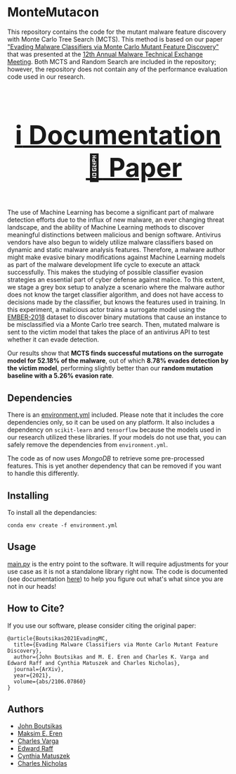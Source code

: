 # MonteMutacon

This repository contains the code for the mutant malware feature discovery with Monte Carlo Tree Search (MCTS). 
This method is based on our paper ["Evading Malware Classifiers via Monte Carlo Mutant Feature Discovery"](https://arxiv.org/abs/2106.07860) that was presented at the [12th Annual Malware Technical Exchange Meeting](https://www.sandia.gov/mtem/). Both MCTS and Random
Search are included in the repository; however, the repository does not contain any of the performance evaluation code used in our research.

<div align="center", style="font-size: 50px">

### [:information_source: Documentation](https://umbc-dream-lab.github.io/montemutacon/) &emsp; [:page_facing_up: Paper](https://arxiv.org/abs/2106.07860)

</div>

The use of Machine Learning has become a significant part of malware detection efforts due to the influx of new malware, an ever changing threat landscape, and the ability of Machine Learning methods to discover meaningful distinctions between malicious and benign software. Antivirus vendors have also begun to widely utilize malware classifiers based on dynamic and static malware analysis features. Therefore, a malware author might make evasive binary modifications against Machine Learning models as part of the malware development life cycle to execute an attack successfully. This makes the studying of possible classifier evasion strategies an essential part of cyber defense against malice. To this extent, we stage a grey box setup to analyze a scenario where the malware author does not know the target classifier algorithm, and does not have access to decisions made by the classifier, but knows the features used in training. In this experiment, a malicious actor trains a surrogate model using the [EMBER-2018](https://github.com/elastic/ember) dataset to discover binary mutations that cause an instance to be misclassified via a Monte Carlo tree search. Then, mutated malware is sent to the victim model that takes the place of an antivirus API to test whether it can evade detection.

Our results show that **MCTS finds successful mutations on the surrogate model for 52.18% of the malware**, out of which **8.78% evades detection by the victim model**, performing slightly better than our **random mutation baseline with a 5.26% evasion rate**.

## Dependencies
There is an [environment.yml](environment.yml) included. Please note that it includes the core
dependencies only, so it can be used on any platform. It also includes a
dependency on `scikit-learn` and `tensorflow` because the models used in our research utilized these libraries.
If your models do not use that, you can safely remove the dependencies from
`environment.yml`.

The code as of now uses *MongoDB* to retrieve some pre-processed features. This
is yet another dependency that can be removed if you want to handle this
differently.

## Installing
To install all the dependancies:
```
conda env create -f environment.yml
```

## Usage
[main.py](main.py) is the entry point to the software. It will require adjustments for
your use case as it is not a standalone library right now. The code is
documented (see documentation [here](https://umbc-dream-lab.github.io/montemutacon/)) to help you figure out what's what since you are not in our heads!

## How to Cite?
If you use our software, please consider citing the original paper:
```
@article{Boutsikas2021EvadingMC,
  title={Evading Malware Classifiers via Monte Carlo Mutant Feature Discovery},
  author={John Boutsikas and M. E. Eren and Charles K. Varga and Edward Raff and Cynthia Matuszek and Charles Nicholas},
  journal={ArXiv},
  year={2021},
  volume={abs/2106.07860}
}
```

## Authors
- [John Boutsikas](https://www.linkedin.com/in/ioannis-boutsikas/)
- [Maksim E. Eren](https://www.maksimeren.com)
- [Charles Varga](https://www.linkedin.com/in/cvar-ga/)
- [Edward Raff](https://www.edwardraff.com)
- [Cynthia Matuszek](https://www.csee.umbc.edu/~cmat/)
- [Charles Nicholas](https://www.csee.umbc.edu/~nicholas/charles_nicholas.html)
